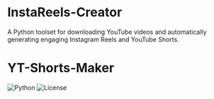 # InstaReels-Creator
A Python toolset for downloading YouTube videos and automatically generating engaging Instagram Reels and YouTube Shorts.


# YT-Shorts-Maker
![Python](https://img.shields.io/badge/Python-3.8+-blue)
![License](https://img.shields.io/badge/License-MIT-green)
